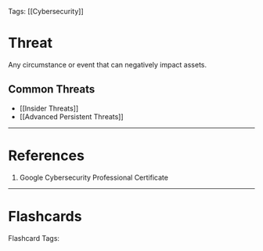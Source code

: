 Tags: [[Cybersecurity]]
# Threat

Any circumstance or event that can negatively impact assets.

## Common Threats
- [[Insider Threats]]
- [[Advanced Persistent Threats]]

---
# References

1. Google Cybersecurity Professional Certificate

---
# Flashcards

Flashcard Tags: 
